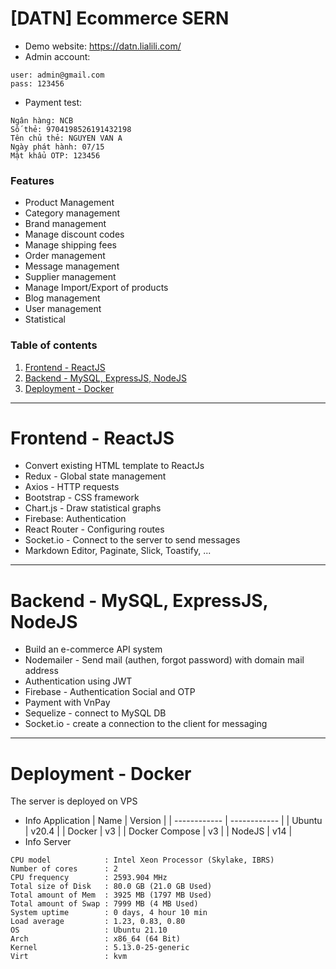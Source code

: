 # [DATN] Ecommerce SERN
- Demo website: https://datn.lialili.com/
- Admin account:
```
user: admin@gmail.com
pass: 123456
```
- Payment test:
```
Ngân hàng: NCB
Số thẻ: 9704198526191432198
Tên chủ thẻ: NGUYEN VAN A
Ngày phát hành: 07/15
Mật khẩu OTP: 123456
```

### Features
- Product Management
- Category management
- Brand management
- Manage discount codes
- Manage shipping fees
- Order management
- Message management
- Supplier management
- Manage Import/Export of products
- Blog management
- User management
- Statistical

### Table of contents
  1. [Frontend - ReactJS](#frontend---reactjs)
  2. [Backend - MySQL, ExpressJS, NodeJS](#backend---mysql-expressjs-nodejs)
  3. [Deployment - Docker](#deployment---docker)

------------
# Frontend - ReactJS
- Convert existing HTML template to ReactJs
- Redux - Global state management
- Axios - HTTP requests
- Bootstrap - CSS framework
- Chart.js - Draw statistical graphs
- Firebase: Authentication 
- React Router - Configuring routes
- Socket.io - Connect to the server to send messages
- Markdown Editor, Paginate, Slick, Toastify, ...
------------
# Backend - MySQL, ExpressJS, NodeJS
- Build an e-commerce API system
- Nodemailer - Send mail (authen, forgot password) with domain mail address
- Authentication using JWT
- Firebase - Authentication Social and OTP
- Payment with VnPay
- Sequelize - connect to MySQL DB
- Socket.io - create a connection to the client for messaging
------------
# Deployment - Docker
The server is deployed on VPS
- Info Application
| Name | Version |
| ------------ | ------------ |
| Ubuntu | v20.4  |
| Docker | v3 |
| Docker Compose | v3 |
| NodeJS | v14 |
- Info Server
```
CPU model            : Intel Xeon Processor (Skylake, IBRS)
Number of cores      : 2
CPU frequency        : 2593.904 MHz
Total size of Disk   : 80.0 GB (21.0 GB Used)
Total amount of Mem  : 3925 MB (1797 MB Used)
Total amount of Swap : 7999 MB (4 MB Used)
System uptime        : 0 days, 4 hour 10 min
Load average         : 1.23, 0.83, 0.80
OS                   : Ubuntu 21.10 
Arch                 : x86_64 (64 Bit)
Kernel               : 5.13.0-25-generic
Virt                 : kvm
```



